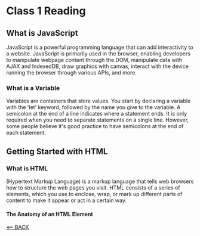 # Class 1 Reading

## What is JavaScript

JavaScript is a powerful programming language that can add interactivity to a website.
<rd>JavaScript is primarily used in the browser, enabling developers to manipulate webpage content through the DOM, manipulate data with AJAX and IndexedDB, draw graphics with canvas, interact with the device running the browser through various APIs, and more.

### What is a Variable

Variables are containers that store values. You start by declaring a variable with the 'let' keyword, followed by the name you give to the variable.
<rd>A semicolon at the end of a line indicates where a statement ends. It is only required when you need to separate statements on a single line. However, some people believe it's good practice to have semicolons at the end of each statement.

## Getting Started with HTML

### What is HTML

(Hypertext Markup Language) is a markup language that tells web browsers how to structure the web pages you visit. HTML consists of a series of elements, which you use to enclose, wrap, or mark up different parts of content to make it appear or act in a certain way.

#### The Anatomy of an HTML Element

[<== BACK](main/README.md)
